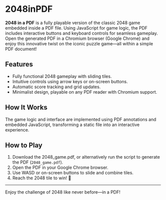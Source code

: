 # 2048inPDF

**2048 in a PDF** is a fully playable version of the classic 2048 game embedded inside a PDF file. Using JavaScript for game logic, the PDF includes interactive buttons and keyboard controls for seamless gameplay. Open the generated PDF in a Chromium browser (Google Chrome) and enjoy this innovative twist on the iconic puzzle game—all within a simple PDF document!

## Features
- Fully functional 2048 gameplay with sliding tiles.
- Intuitive controls using arrow keys or on-screen buttons.
- Automatic score tracking and grid updates.
- Minimalist design, playable on any PDF reader with Chromium support.

## How It Works
The game logic and interface are implemented using PDF annotations and embedded JavaScript, transforming a static file into an interactive experience.

## How to Play
1. Download the 2048_game.pdf, or alternatively run the script to generate the PDF (`2048_game.pdf`).
2. Open the PDF in your Google Chrome browser.
3. Use WASD or on-screen buttons to slide and combine tiles.
4. Reach the 2048 tile to win! 🎉

---

Enjoy the challenge of 2048 like never before—in a PDF!
